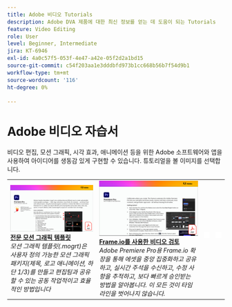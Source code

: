 ```yaml
---
title: Adobe 비디오 Tutorials
description: Adobe DVA 제품에 대한 최신 정보를 얻는 데 도움이 되는 Tutorials
feature: Video Editing
role: User
level: Beginner, Intermediate
jira: KT-6946
exl-id: 4a0c57f5-053f-4e47-a42e-05f2d2a1bd15
source-git-commit: c54f203aa1e3dddbfd973b1cc668b56b7f54d9b1
workflow-type: tm+mt
source-wordcount: '116'
ht-degree: 0%

---
```


# Adobe 비디오 자습서

비디오 편집, 모션 그래픽, 시각 효과, 애니메이션 등을 위한 Adobe 소프트웨어와 앱을 사용하여 아이디어를 생동감 있게 구현할 수 있습니다. 튜토리얼을 볼 이미지를 선택합니다.

<table>
<tr>
 <td>
   <a href="motion-graphics-templates.md">
      <img alt="전문적인 모션 그래픽 템플릿" src="assets/MORGTs.png" />
   </a>
    <div>
   <a href="motion-graphics-templates.md"><strong>전문 모션 그래픽 템플릿</strong></a>
    </div>
    <em>모션 그래픽 템플릿(.mogrt)은 사용자 정의 가능한 모션 그래픽 패키지(제목, 로고 애니메이션, 하단 1/3)를 만들고 편집팀과 공유할 수 있는 공동 작업적이고 효율적인 방법입니다</em>
    <br>
  </td>
  <td>
   <a href="video-review-frame-io.md">
      <img alt="Frame-io로 비디오 검토" src="assets/Videoreviewwithframe.png" />
   </a>
    <div>
   <a href="video-review-frame-io.md"><strong>Frame.io를 사용한 비디오 검토</strong></a>
    </div>
    <em>Adobe Premiere Pro용 Frame.io 확장을 통해 에셋을 중앙 집중화하고 공유하고, 실시간 주석을 수신하고, 수정 사항을 추적하고, 보다 빠르게 승인받는 방법을 알아봅니다. 이 모든 것이 타임라인을 벗어나지 않습니다.</em>
    <br>
  </td>
  <td>
    <img alt="스페이서" src="../assets/acrobat_PDF_whitespacer_96.png" />
    <div>
    <br>
  </td>
  <td>
    <img alt="스페이서" src="../assets/acrobat_PDF_whitespacer_96.png" />
    <div>
    <br>
  </td>
</tr>
</table>
